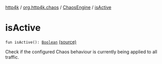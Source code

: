 [http4k](../../index.md) / [org.http4k.chaos](../index.md) / [ChaosEngine](index.md) / [isActive](./is-active.md)

# isActive

`fun isActive(): `[`Boolean`](https://kotlinlang.org/api/latest/jvm/stdlib/kotlin/-boolean/index.html) [(source)](https://github.com/http4k/http4k/blob/master/http4k-testing-chaos/src/main/kotlin/org/http4k/chaos/ChaosEngine.kt#L26)

Check if the configured Chaos behaviour is currently being applied to all traffic.

